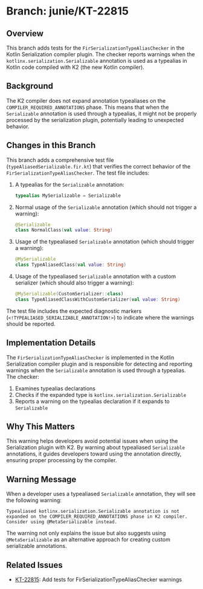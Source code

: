 # Branch: junie/KT-22815

## Overview

This branch adds tests for the `FirSerializationTypeAliasChecker` in the Kotlin Serialization compiler plugin. The checker reports warnings when the `kotlinx.serialization.Serializable` annotation is used as a typealias in Kotlin code compiled with K2 (the new Kotlin compiler).

## Background

The K2 compiler does not expand annotation typealiases on the `COMPILER_REQUIRED_ANNOTATIONS` phase. This means that when the `Serializable` annotation is used through a typealias, it might not be properly processed by the serialization plugin, potentially leading to unexpected behavior.

## Changes in this Branch

This branch adds a comprehensive test file (`typeAliasedSerializable.fir.kt`) that verifies the correct behavior of the `FirSerializationTypeAliasChecker`. The test file includes:

1. A typealias for the `Serializable` annotation:
   ```kotlin
   typealias MySerializable = Serializable
   ```

2. Normal usage of the `Serializable` annotation (which should not trigger a warning):
   ```kotlin
   @Serializable
   class NormalClass(val value: String)
   ```

3. Usage of the typealiased `Serializable` annotation (which should trigger a warning):
   ```kotlin
   @MySerializable
   class TypeAliasedClass(val value: String)
   ```

4. Usage of the typealiased `Serializable` annotation with a custom serializer (which should also trigger a warning):
   ```kotlin
   @MySerializable(CustomSerializer::class)
   class TypeAliasedClassWithCustomSerializer(val value: String)
   ```

The test file includes the expected diagnostic markers (`<!TYPEALIASED_SERIALIZABLE_ANNOTATION!>`) to indicate where the warnings should be reported.

## Implementation Details

The `FirSerializationTypeAliasChecker` is implemented in the Kotlin Serialization compiler plugin and is responsible for detecting and reporting warnings when the `Serializable` annotation is used through a typealias. The checker:

1. Examines typealias declarations
2. Checks if the expanded type is `kotlinx.serialization.Serializable`
3. Reports a warning on the typealias declaration if it expands to `Serializable`

## Why This Matters

This warning helps developers avoid potential issues when using the Serialization plugin with K2. By warning about typealiased `Serializable` annotations, it guides developers toward using the annotation directly, ensuring proper processing by the compiler.

## Warning Message

When a developer uses a typealiased `Serializable` annotation, they will see the following warning:

```
Typealiased kotlinx.serialization.Serializable annotation is not expanded on the COMPILER_REQUIRED_ANNOTATIONS phase in K2 compiler. Consider using @MetaSerializable instead.
```

The warning not only explains the issue but also suggests using `@MetaSerializable` as an alternative approach for creating custom serializable annotations.

## Related Issues

- [KT-22815](https://youtrack.jetbrains.com/issue/KT-22815): Add tests for FirSerializationTypeAliasChecker warnings